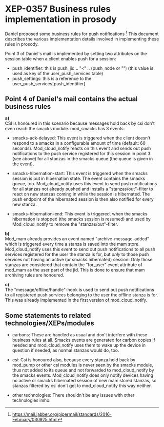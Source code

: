 XEP-0357 Business rules implementation in prosody
=================================================

Daniel proposed some business rules for push notifications [^1]
This document describes the various implementation details involved in
implementing these rules in prosody.

Point 3 of Daniel's mail is implemented by setting two attributes
on the session table when a client enables push for a session:

- push_identifier: this is push_jid .. "<" .. (push_node or "")
  (this value is used as key of the user_push_services table)
- push_settings: this is a reference to the user_push_services[push_identifier]


Point 4 of Daniel's mail contains the actual business rules
-----------------------------------------------------------

**a)**  
CSI is honoured in this scenario because messages hold back by csi don't even
reach the smacks module. mod_smacks has 3 events:

- smacks-ack-delayed: This event is triggered when the client doesn't respond to
   a smacks <r> in a configurable amount of time (default: 60 seconds).
   Mod_cloud_notify reacts on this event and sends out push notifications
   to the push service registered for this session in point 3 (see above) for all
   stanzas in the smacks queue (the queue is given in the event).

- smacks-hibernation-start: This event is triggered when the smacks session
  is put in hibernation state. The event contains the smacks queue, too.
  Mod_cloud_notify uses this event to send push notifications for all
  stanzas not already pushed and installs a "stanzas/out"-filter to
  react on new stanzas coming in while the session is hibernated.
  The push endpoint of the hibernated session is then also notified
  for every new stanza.
- smacks-hibernation-end: This event is triggered, when the smacks hibernation
  is stopped (the smacks session is resumed) and used by Mod_cloud_notify
  to remove the "stanzas/out"-filter.

**b)**  
Mod_mam already provides an event named "archive-message-added" which is
triggered every time a stanza is saved into the mam store.
Mod_cloud_notify uses this event to send out push notifications to all
push services registered for the user the stanza is for, but *only*
to those push services not having an active (or smacks hibernated) session.
Only those stanzas are considered that contain the "for_user" event attribute
of mod_mam as the user part of the jid.
This is done to ensure that mam archiving rules are honoured.

**c)**  
The "message/offline/handle"-hook is used to send out push notifications to all
registered push services belonging to the user the offline stanza is for.
This was already implemented in the first version of mod_cloud_notify.


Some statements to related technologies/XEPs/modules
----------------------------------------------------

- carbons: These are handled as usual and don't interfere with these business rules
  at all. Smacks events are generated for carbon copies if needed and mod_cloud_notify
  uses them to wake up the device in question if needed, as normal stanzas would do, too.

- csi: Csi is honoured also, because every stanza hold back by mod_pump or other csi
  modules is never seen by the smacks module, thus not added to its queue and not
  forwarded to mod_cloud_notify by the smacks events.
  Mod_cloud_notify does only notify devices having no active or smacks hibernated session
  of new mam stored stanzas, so stanzas filtered by csi don't get to mod_cloud_notify
  this way neither.

- other technologies: There shouldn't be any issues with other technologies imho.

[^1]: https://mail.jabber.org/pipermail/standards/2016-February/030925.html
